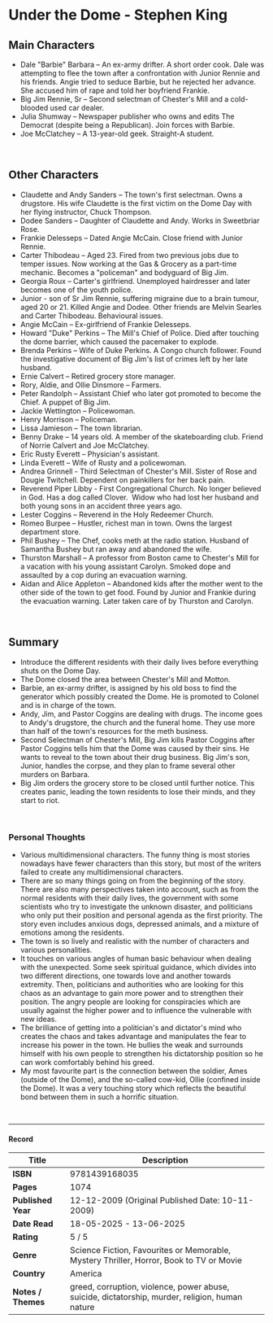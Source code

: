 # Under the Dome - Stephen King

## Main Characters
* Dale "Barbie" Barbara – An ex-army drifter. A short order cook. Dale was attempting to flee the town after a confrontation with Junior Rennie and his friends. Angie tried to seduce Barbie, but he rejected her advance. She accused him of rape and told her boyfriend Frankie.
* Big Jim Rennie, Sr – Second selectman of Chester's Mill and a cold-blooded used car dealer.
* Julia Shumway – Newspaper publisher who owns and edits The Democrat (despite being a Republican). Join forces with Barbie.
* Joe McClatchey – A 13-year-old geek. Straight-A student.
<br>

## Other Characters
* Claudette and Andy Sanders – The town's first selectman. Owns a drugstore. His wife Claudette is the first victim on the Dome Day with her flying instructor, Chuck Thompson.
* Dodee Sanders – Daughter of Claudette and Andy. Works in Sweetbriar Rose. 
* Frankie Delesseps – Dated Angie McCain. Close friend with Junior Rennie. 
* Carter Thibodeau – Aged 23. Fired from two previous jobs due to temper issues. Now working at the Gas & Grocery as a part-time mechanic. Becomes a "policeman" and bodyguard of Big Jim.
* Georgia Roux – Carter's girlfriend. Unemployed hairdresser and later becomes one of the youth police.
* Junior - son of Sr Jim Rennie, suffering migraine due to a brain tumour, aged 20 or 21. Killed Angie and Dodee. Other friends are Melvin Searles and Carter Thibodeau. Behavioural issues. 
* Angie McCain – Ex-girlfriend of Frankie Delesseps.
* Howard "Duke" Perkins – The Mill's Chief of Police. Died after touching the dome barrier, which caused the pacemaker to explode.
* Brenda Perkins – Wife of Duke Perkins. A Congo church follower. Found the investigative document of Big Jim's list of crimes left by her late husband.
* Ernie Calvert – Retired grocery store manager.
* Rory, Aldie, and Ollie Dinsmore – Farmers.
* Peter Randolph – Assistant Chief who later got promoted to become the Chief. A puppet of Big Jim.
* Jackie Wettington – Policewoman.
* Henry Morrison – Policeman.
* Lissa Jamieson – The town librarian.
* Benny Drake – 14 years old. A member of the skateboarding club. Friend of Norrie Calvert and Joe McClatchey.
* Eric Rusty Everett – Physician's assistant.
* Linda Everett – Wife of Rusty and a policewoman.
* Andrea Grinnell - Third Selectman of Chester's Mill. Sister of Rose and Dougie Twitchell. Dependent on painkillers for her back pain.
* Reverend Piper Libby - First Congregational Church. No longer believed in God. Has a dog called Clover.  Widow who had lost her husband and both young sons in an accident three years ago.
* Lester Coggins – Reverend in the Holy Redeemer Church.
* Romeo Burpee – Hustler, richest man in town. Owns the largest department store.
* Phil Bushey – The Chef, cooks meth at the radio station. Husband of Samantha Bushey but ran away and abandoned the wife.
* Thurston Marshall – A professor from Boston came to Chester's Mill for a vacation with his young assistant Carolyn. Smoked dope and assaulted by a cop during an evacuation warning.
* Aidan and Alice Appleton – Abandoned kids after the mother went to the other side of the town to get food. Found by Junior and Frankie during the evacuation warning. Later taken care of by Thurston and Carolyn.
<br>

## Summary
- Introduce the different residents with their daily lives before everything shuts on the Dome Day.
- The Dome closed the area between Chester's Mill and Motton.
- Barbie, an ex-army drifter, is assigned by his old boss to find the generator which possibly created the Dome. He is promoted to Colonel and is in charge of the town.
- Andy, Jim, and Pastor Coggins are dealing with drugs. The income goes to Andy's drugstore, the church and the funeral home. They use more than half of the town's resources for the meth business. 
- Second Selectman of Chester's Mill, Big Jim kills Pastor Coggins after Pastor Coggins tells him that the Dome was caused by their sins. He wants to reveal to the town about their drug business. Big Jim's son, Junior, handles the corpse, and they plan to frame several other murders on Barbara.
- Big Jim orders the grocery store to be closed until further notice. This creates panic, leading the town residents to lose their minds, and they start to riot.
<br>

### Personal Thoughts
- Various multidimensional characters. The funny thing is most stories nowadays have fewer characters than this story, but most of the writers failed to create any multidimensional characters. 
- There are so many things going on from the beginning of the story. There are also many perspectives taken into account, such as from the normal residents with their daily lives, the government with some scientists who try to investigate the unknown disaster, and politicians who only put their position and personal agenda as the first priority. The story even includes anxious dogs, depressed animals, and a mixture of emotions among the residents. 
- The town is so lively and realistic with the number of characters and various personalities.
- It touches on various angles of human basic behaviour when dealing with the unexpected. Some seek spiritual guidance, which divides into two different directions, one towards love and another towards extremity. Then, politicians and authorities who are looking for this chaos as an advantage to gain more power and to strengthen their position. The angry people are looking for conspiracies which are usually against the higher power and to influence the vulnerable with new ideas.
- The brilliance of getting into a politician's and dictator's mind who creates the chaos and takes advantage and manipulates the fear to increase his power in the town. He bullies the weak and surrounds himself with his own people to strengthen his dictatorship position so he can work comfortably behind his greed.
- My most favourite part is the connection between the soldier, Ames (outside of the Dome), and the so-called cow-kid, Ollie (confined inside the Dome). It was a very touching story which reflects the beautiful bond between them in such a horrific situation.
<br>

***

#### Record
| Title | Description |
| -- | -- |
| **ISBN** | 9781439168035 |
| **Pages** | 1074 |
| **Published Year** | 12-12-2009 (Original Published Date: 10-11-2009) |
| **Date Read** | 18-05-2025 - 13-06-2025 |
| **Rating** | 5 / 5 |
| **Genre** | Science Fiction, Favourites or Memorable, Mystery Thriller, Horror, Book to TV or Movie |
| **Country** | America |
| **Notes / Themes** | greed, corruption, violence, power abuse, suicide, dictatorship, murder, religion, human nature | 
